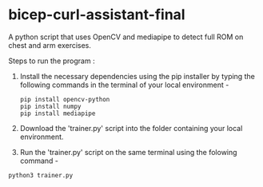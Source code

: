 # bicep-curl-assistant-final
A python script that uses OpenCV and mediapipe to detect full ROM on chest and arm exercises. 

Steps to run the program :

1. Install the necessary dependencies using the pip installer by typing the following commands in the terminal of your local environment -

   ```
   pip install opencv-python
   pip install numpy
   pip install mediapipe
   ```
2. Download the 'trainer.py' script into the folder containing your local environment.
3. Run the 'trainer.py' script on the same terminal using the folowing command -
  
  ```
  python3 trainer.py
  ```
